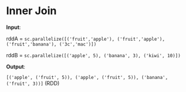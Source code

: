 # Inner Join

**Input**: 

rddA = `sc.parallelize([('fruit','apple'), ('fruit','apple'), ('fruit','banana'), ('3c','mac')])`

rddB = `sc.parallelize([('apple', 5), ('banana', 3), ('kiwi', 10)])`   
 
**Output**: 

`[('apple', ('fruit', 5)), ('apple', ('fruit', 5)), ('banana', ('fruit', 3))]` (RDD)


